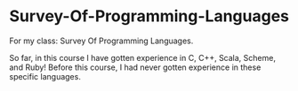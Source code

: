 # Survey-Of-Programming-Languages
For my class: Survey Of Programming Languages. 

So far, in this course I have gotten experience in C, C++, Scala, Scheme, and Ruby! Before this course, I had never gotten experience in these specific languages.
